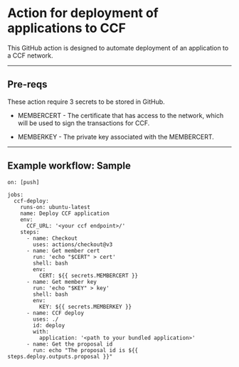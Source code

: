 # Action for deployment of applications to CCF

This GitHub action is designed to automate deployment of an application to a CCF network.

---

## Pre-reqs

These action require 3 secrets to be stored in GitHub.

- MEMBERCERT - The certificate that has access to the network, which will be used to sign the transactions for CCF.

- MEMBERKEY - The private key associated with the MEMBERCERT.

---

## Example workflow: Sample

```
on: [push]

jobs:
  ccf-deploy:
    runs-on: ubuntu-latest
    name: Deploy CCF application
    env:
      CCF_URL: '<your ccf endpoint>/'
    steps:
      - name: Checkout
        uses: actions/checkout@v3
      - name: Get member cert
        run: 'echo "$CERT" > cert'
        shell: bash
        env:
          CERT: ${{ secrets.MEMBERCERT }}
      - name: Get member key
        run: 'echo "$KEY" > key'
        shell: bash
        env:
          KEY: ${{ secrets.MEMBERKEY }}
      - name: CCF deploy
        uses: ./
        id: deploy
        with:
          application: '<path to your bundled application>'
      - name: Get the proposal id
        run: echo "The proposal id is ${{ steps.deploy.outputs.proposal }}"
```